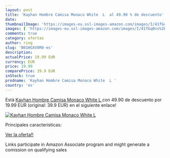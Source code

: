 ```yaml
---
layout: post
title: 'Kayhan Hombre Camisa Monaco White  L  al 49.90 % de descuento'
date: 
thumbnailImage: 'https://images-eu.ssl-images-amazon.com/images/I/41fGq0ns%2BrL._SL200_.jpg'
images: [ 'https://images-eu.ssl-images-amazon.com/images/I/41fGq0ns%2BrL._SL200_.jpg' ]
comments: true
category: ofertas
author: ring
slug: 'B01HGXV0R0-es'
description:
actualPrice: 19.99 EUR
currency: EUR
price: 19.99
comparePrice: 39.9 EUR
inStock: true
prodname: 'Kayhan Hombre Camisa Monaco White  L '
country: 'es'
---
```


Está [Kayhan Hombre Camisa Monaco White  L ](https://www.amazon.es/dp/B01HGXV0R0/?tag=tolees-21) con 49.90 de descuento por 19.99 EUR (original: 39.9 EUR) en el siguiente enlace!

[![Kayhan Hombre Camisa Monaco White  L ](https://images-eu.ssl-images-amazon.com/images/I/41fGq0ns%2BrL._SL200_.jpg)](https://www.amazon.es/dp/B01HGXV0R0/?tag=tolees-21)

Principales características:


[Ver la oferta!!](https://www.amazon.es/dp/B01HGXV0R0/?tag=tolees-21)

Links participate in Amazon Associate program and might generate a comission on qualifying sales


